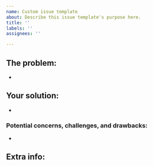```yaml
---
name: Custom issue template
about: Describe this issue template's purpose here.
title: ''
labels: ''
assignees: ''

---
```


<!-- 👋 Hello there! Please use this template to create an issue. -->

## The problem:
-

## Your solution:
-

### Potential concerns, challenges, and drawbacks:
-

## Extra info:
